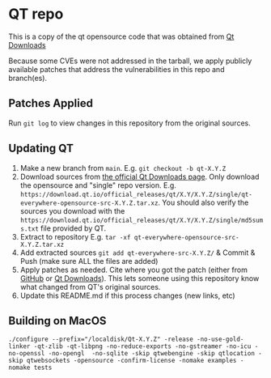 # QT repo

This is a copy of the qt opensource code that was obtained
from [Qt Downloads](https://download.qt.io/official_releases/qt/)

Because some CVEs were not addressed in the tarball, we apply publicly
available patches that address the vulnerabilities in this repo and branch(es).

## Patches Applied

Run `git log` to view changes in this repository from the original sources.

## Updating QT

1. Make a new branch from `main`. E.g. `git checkout -b qt-X.Y.Z`
2. Download sources from [the official Qt Downloads page](https://download.qt.io/official_releases/qt/). Only download the
   opensource and "single" repo version. E.g. `https://download.qt.io/official_releases/qt/X.Y/X.Y.Z/single/qt-everywhere-opensource-src-X.Y.Z.tar.xz`.
   You should also verify the sources you download with the 
   `https://download.qt.io/official_releases/qt/X.Y/X.Y.Z/single/md5sums.txt`
   file provided by QT.
3. Extract to repository E.g. `tar -xf qt-everywhere-opensource-src-X.Y.Z.tar.xz`
4. Add extracted sources `git add qt-everywhere-src-X.Y.Z/` & Commit & Push (make sure ALL the files are added)
5. Apply patches as needed. Cite where you got the patch (either from
   [GitHub](https://github.com/qt/qt5) or [Qt Downloads](https://download.qt.io/official_releases/qt/)).
   This lets someone using this repository know what changed from QT's original
   sources.
6. Update this README.md if this process changes (new links, etc)

## Building on MacOS

```console
./configure --prefix="/localdisk/Qt-X.Y.Z" -release -no-use-gold-linker -qt-zlib -qt-libpng -no-reduce-exports -no-gstreamer -no-icu -no-openssl -no-opengl  -no-sqlite -skip qtwebengine -skip qtlocation -skip qtwebsockets -opensource -confirm-license -nomake examples -nomake tests
```
